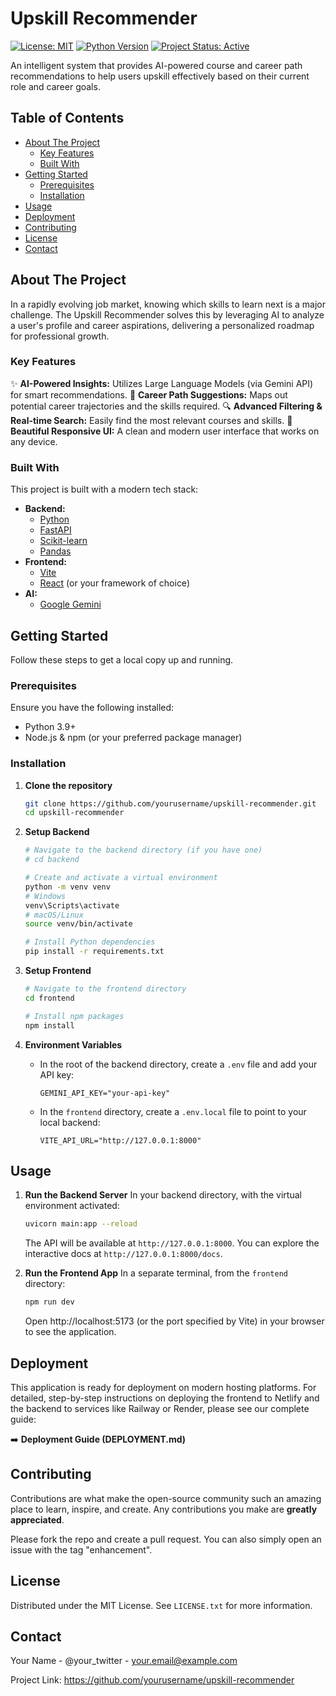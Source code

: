 # Upskill Recommender

[![License: MIT](https://img.shields.io/badge/License-MIT-yellow.svg)](https://opensource.org/licenses/MIT)
[![Python Version](https://img.shields.io/badge/python-3.9%2B-blue.svg)](https://www.python.org/)
[![Project Status: Active](https://www.repostatus.org/badges/latest/active.svg)](https://www.repostatus.org/#active)

An intelligent system that provides AI-powered course and career path recommendations to help users upskill effectively based on their current role and career goals.

## Table of Contents

- [About The Project](#about-the-project)
  - [Key Features](#key-features)
  - [Built With](#built-with)
- [Getting Started](#getting-started)
  - [Prerequisites](#prerequisites)
  - [Installation](#installation)
- [Usage](#usage)
- [Deployment](#deployment)
- [Contributing](#contributing)
- [License](#license)
- [Contact](#contact)

## About The Project

In a rapidly evolving job market, knowing which skills to learn next is a major challenge. The Upskill Recommender solves this by leveraging AI to analyze a user's profile and career aspirations, delivering a personalized roadmap for professional growth.

### Key Features

✨ **AI-Powered Insights:** Utilizes Large Language Models (via Gemini API) for smart recommendations.
🎯 **Career Path Suggestions:** Maps out potential career trajectories and the skills required.
🔍 **Advanced Filtering & Real-time Search:** Easily find the most relevant courses and skills.
📱 **Beautiful Responsive UI:** A clean and modern user interface that works on any device.

### Built With

This project is built with a modern tech stack:

*   **Backend:**
    *   [Python](https://www.python.org/)
    *   [FastAPI](https://fastapi.tiangolo.com/)
    *   [Scikit-learn](https://scikit-learn.org/)
    *   [Pandas](https://pandas.pydata.org/)
*   **Frontend:**
    *   [Vite](https://vitejs.dev/)
    *   [React](https://reactjs.org/) (or your framework of choice)
*   **AI:**
    *   [Google Gemini](https://ai.google.dev/)

## Getting Started

Follow these steps to get a local copy up and running.

### Prerequisites

Ensure you have the following installed:
*   Python 3.9+
*   Node.js & npm (or your preferred package manager)

### Installation

1.  **Clone the repository**
    ```sh
    git clone https://github.com/yourusername/upskill-recommender.git
    cd upskill-recommender
    ```

2.  **Setup Backend**
    ```sh
    # Navigate to the backend directory (if you have one)
    # cd backend 

    # Create and activate a virtual environment
    python -m venv venv
    # Windows
    venv\Scripts\activate
    # macOS/Linux
    source venv/bin/activate

    # Install Python dependencies
    pip install -r requirements.txt
    ```

3.  **Setup Frontend**
    ```sh
    # Navigate to the frontend directory
    cd frontend

    # Install npm packages
    npm install
    ```

4.  **Environment Variables**
    *   In the root of the backend directory, create a `.env` file and add your API key:
        ```
        GEMINI_API_KEY="your-api-key"
        ```
    *   In the `frontend` directory, create a `.env.local` file to point to your local backend:
        ```
        VITE_API_URL="http://127.0.0.1:8000"
        ```

## Usage

1.  **Run the Backend Server**
    In your backend directory, with the virtual environment activated:
    ```sh
    uvicorn main:app --reload
    ```
    The API will be available at `http://127.0.0.1:8000`. You can explore the interactive docs at `http://127.0.0.1:8000/docs`.

2.  **Run the Frontend App**
    In a separate terminal, from the `frontend` directory:
    ```sh
    npm run dev
    ```
    Open http://localhost:5173 (or the port specified by Vite) in your browser to see the application.

## Deployment

This application is ready for deployment on modern hosting platforms. For detailed, step-by-step instructions on deploying the frontend to Netlify and the backend to services like Railway or Render, please see our complete guide:

➡️ **Deployment Guide (DEPLOYMENT.md)**

## Contributing

Contributions are what make the open-source community such an amazing place to learn, inspire, and create. Any contributions you make are **greatly appreciated**.

Please fork the repo and create a pull request. You can also simply open an issue with the tag "enhancement".

## License

Distributed under the MIT License. See `LICENSE.txt` for more information.

## Contact

Your Name - @your_twitter - your.email@example.com

Project Link: https://github.com/yourusername/upskill-recommender